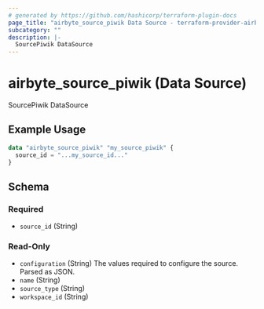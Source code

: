 ```yaml
---
# generated by https://github.com/hashicorp/terraform-plugin-docs
page_title: "airbyte_source_piwik Data Source - terraform-provider-airbyte"
subcategory: ""
description: |-
  SourcePiwik DataSource
---
```


# airbyte_source_piwik (Data Source)

SourcePiwik DataSource

## Example Usage

```terraform
data "airbyte_source_piwik" "my_source_piwik" {
  source_id = "...my_source_id..."
}
```

<!-- schema generated by tfplugindocs -->
## Schema

### Required

- `source_id` (String)

### Read-Only

- `configuration` (String) The values required to configure the source. Parsed as JSON.
- `name` (String)
- `source_type` (String)
- `workspace_id` (String)
